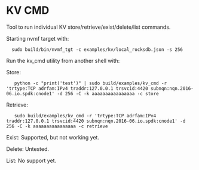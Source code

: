 # KV CMD

Tool to run individual KV store/retrieve/exist/delete/list commands.

Starting nvmf target with:

```
  sudo build/bin/nvmf_tgt -c examples/kv/local_rocksdb.json -s 256
```

Run the kv\_cmd utility from another shell with:

Store:
```
   python -c "print('test')" | sudo build/examples/kv_cmd -r 'trtype:TCP adrfam:IPv4 traddr:127.0.0.1 trsvcid:4420 subnqn:nqn.2016-06.io.spdk:cnode1' -d 256 -C -k aaaaaaaaaaaaaaaa -c store
```

Retrieve:
```
   sudo build/examples/kv_cmd -r 'trtype:TCP adrfam:IPv4 traddr:127.0.0.1 trsvcid:4420 subnqn:nqn.2016-06.io.spdk:cnode1' -d 256 -C -k aaaaaaaaaaaaaaaa -c retrieve
```

Exist:
Supported, but not working yet.

Delete:
Untested.

List:
No support yet.
